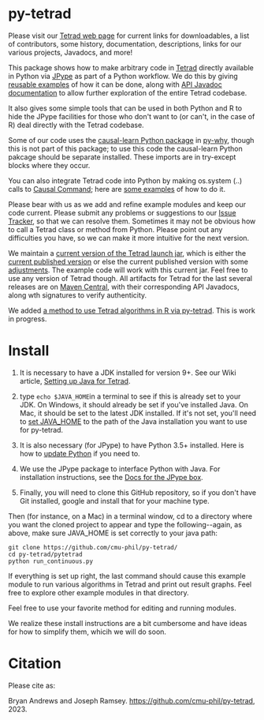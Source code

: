 # py-tetrad

Please visit our [Tetrad web page](https://sites.google.com/view/tetradcausal) for current links for downloadables, a list of contributors, some history, documentation, descriptions, links for our various projects, Javadocs, and more!

This package shows how to make arbitrary code in [Tetrad](https://github.com/cmu-phil/tetrad) directly available in Python via [JPype](https://github.com/jpype-project/jpype) as part of a Python workflow. We do this by giving [reusable examples](https://github.com/cmu-phil/py-tetrad/tree/main/pytetrad) of how it can be done, along with [API Javadoc documentation](https://www.phil.cmu.edu/tetrad-javadocs/7.6.0/) to allow further exploration of the entire Tetrad codebase.

It also gives some simple tools that can be used in both Python and R to hide the JPype facilities for those who don't want to (or can't, in the case of R) deal directly with the Tetrad codebase.

Some of our code uses the [causal-learn Python package](https://github.com/py-why/causal-learn) in [py-why](https://github.com/py-why), though this is not part of this package; to use this code the causal-learn Python pakcage should be separate installed. These imports are in try-except blocks where they occur.

You can also integrate Tetrad code into Python by making os.system (..) calls to [Causal Command](https://github.com/bd2kccd/causal-cmd); here are [some examples](https://github.com/cmu-phil/algocompy/blob/main/old/causalcmd/tetrad_cmd_algs.py) of how to do it.

Please bear with us as we add and refine example modules and keep our code current. Please submit any problems or suggestions to our [Issue Tracker](https://github.com/cmu-phil/py-tetrad/issues), so that we can resolve them. Sometimes it may not be obvious how to call a Tetrad class or method from Python. Please point out any difficulties you have, so we can make it more intuitive for the next version.

We maintain a [current version of the Tetrad launch jar](https://github.com/cmu-phil/py-tetrad/tree/main/pytetrad/resources), which is either the [current published version](https://github.com/cmu-phil/tetrad/releases) or else the current published version with some [adjustments](https://github.com/cmu-phil/tetrad/wiki/Forthcoming-fixes). The example code will work with this current jar. Feel free to use any version of Tetrad though. All artifacts for Tetrad for the last several releases are on [Maven Central](https://s01.oss.sonatype.org/content/repositories/releases/io/github/cmu-phil/), with their corresponding API Javadocs, along wth signatures to verify authenticity.

We added [a method to use Tetrad algorithms in R via py-tetrad](https://github.com/cmu-phil/py-tetrad/blob/main/pytetrad/R/). This is work in progress.

# Install

1. It is necessary to have a JDK installed for version 9+. See our Wiki article, [Setting up Java for Tetrad](https://github.com/cmu-phil/tetrad/wiki/Setting-up-Java-for-Tetrad).

1. type ``echo $JAVA_HOME``in a terminal to see if this is already set to your JDK. On Windows, it should already be set if you've installed Java. On Mac, it should be set to the latest JDK installed. If it's not set, you'll need to [set JAVA_HOME](https://www.baeldung.com/java-home-on-windows-7-8-10-mac-os-x-linux#:~:text=On%20the%20Desktop%2C%20right%2Dclick,Variable%20value%20and%20click%20OK.) to the path of the Java installation you want to use for py-tetrad.

1. It is also necessary (for JPype) to have Python 3.5+ installed. Here is how to [update Python](https://www.pythoncentral.io/how-to-update-python/) if you need to.

1. We use the JPype package to interface Python with Java. For installation instructions, see the [Docs for the JPype box](https://jpype.readthedocs.io/en/latest/).

1. Finally, you will need to clone this GitHub repository, so if you don't have Git installed, google and install that for your machine type.

Then (for instance, on a Mac) in a terminal window, cd to a directory where you want the cloned project to appear and type the following--again, as above, make sure JAVA_HOME is set correctly to your java path:
    
```   
git clone https://github.com/cmu-phil/py-tetrad/
cd py-tetrad/pytetrad
python run_continuous.py
```

If everything is set up right, the last command should cause this example module to run various algorithms in Tetrad and print out result graphs. Feel free to explore other example modules in that directory.

Feel free to use your favorite method for editing and running modules.

We realize these install instructions are a bit cumbersome and have ideas for how to simplify them, whicih we will do soon.

# Citation

Please cite as: 

Bryan Andrews and Joseph Ramsey. https://github.com/cmu-phil/py-tetrad, 2023.
